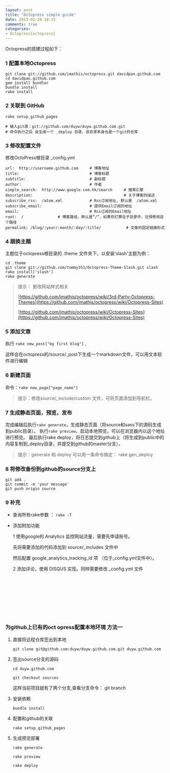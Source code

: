 ```yaml
---
layout: post
title: "Octopress simple guide"
date: 2013-02-28 18:15
comments: true
categories: 
- Octopress{octopress}
---
```


Octopress的搭建过程如下：

### 1 配置本地Octopress

```
git clone git://github.com/imathis/octopress.git davidpan.github.com
cd davidpan.github.com 
gem install bundler 
bundle install 
rake install
```

### 2 关联到 GitHub

```
rake setup_github_pages

# 输入git源：git://github.com/duyw/duyw.github.com.git
# 命令执行之后 会生成一个 _deploy 目录，该目录本身也是一个git的仓库
```

<!-- more -->

### 3 修改配置文件

修改OctoPress根目录 _config.yml

```
url:  http://username.github.com     # 博客地址
title:                               # 博客标题 
subtitle:                            # 副标题 
author:                              # 作者 
simple_search:  http://www.google.com.hk/search     # 搜索引擎 
description:                                        # 关于博客的描述 
subscribe_rss:  /atom.xml            # Rss订阅地址, 默认是  /atom.xml 
subscribe_email:                     # 提供Email订阅的地址 
email:                               # Rss订阅的Email地址
root:  /               # 博客路径，默认是“/“，如果你打算在子目录中，记得修改这个路径 
permalink: /blog/:year/:month/:day/:title/           # 文章的固定链接形式
```


### 4 跟换主题

主题位于octopress根目录的 .theme 文件夹下，以安装'slash'主题为例：

```
cd .theme
git clone git://github.com/tommy351/Octopress-Theme-Slash.git slash
rake install['slash']
rake generate
```
> 提示： 更改网站样式相关
>
> [https://github.com/imathis/octopress/wiki/3rd-Party-Octopress-Themes](https://github.com/imathis/octopress/wiki/Octopress-Sites)
>
> [https://github.com/imathis/octopress/wiki/Octopress-Sites](https://github.com/imathis/octopress/wiki/Octopress-Sites)

### 5 添加文章

执行 `rake new_post["my first blog"]` ,

这样会在octopress的/source/_post下生成一个markdown文件，可以用文本软件进行编辑

### 6 新建页面

命令：`rake new_page["page_name"]`

> 提示：修改source/_include/custom 文件，可将页面添加到导航栏。


### 7 生成静态页面，预览，发布

完成编辑后执行`rake generate`，生成静态页面（将source和sass下的源码生成到public目录）。
执行`rake preview`，启动本地预览，可以在浏览器内以这个地址进行预览。
最后执行rake deploy，将日志提交到github上（将生成到public中的内容复制到_deploy目录，并提交到github的master分支）。

> 提示：generate 和 deploy 可以用一条命令搞定： rake gen_deploy

### 8 将修改备份到github的source分支上

```
git add .
git commit -m 'your message'
git push origin source
```

### 9 补充

* 查询所有rake参数 ： `rake -T`

* 添加附加功能

  1 使用google的 Analytics 监控网站流量，需要先申请账号。

    先将需要添加的代码添加到 source/_includes 文件中 

    然后配置 google_analytics_tracking_id 项 （位于_config.yml文件中）。

  2 添加评论，使用 DISQUS 实现。同样需要修改 _config.yml 文件


<br /><br /><br />
  ----------------------------------
<br />


### 为github上已有的oct opress配置本地环境 方法一

1. 直接将远程仓库签出到本地

	`git clone git@github.com:duyw/duyw.github.com.git duyw.github.com`

2. 签出source分支的源码

	`cd duyw.github.com`

	`git checkout sources`

	这样当前项目就有了两个分支,查看分支命令： git branch

3. 安装依赖

	`bundle install`

4. 配置和github的关联

	`rake setup_github_pages`


5. 生成预览部署

	`rake generate`

	`rake preview`

	`rake deploy`